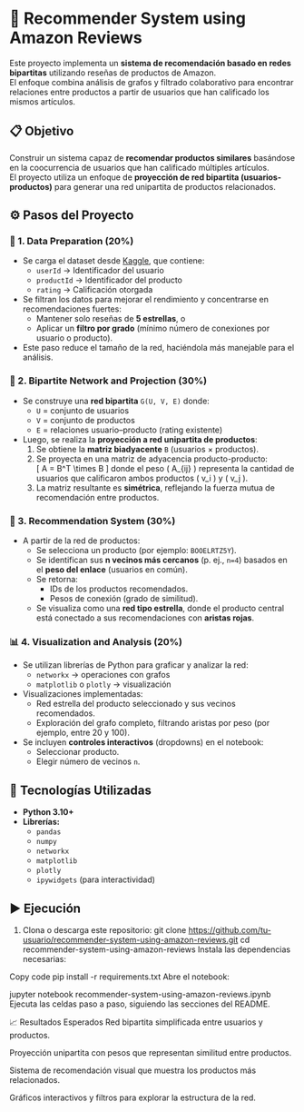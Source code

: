 # 🛒 Recommender System using Amazon Reviews

Este proyecto implementa un **sistema de recomendación basado en redes bipartitas** utilizando reseñas de productos de Amazon.  
El enfoque combina análisis de grafos y filtrado colaborativo para encontrar relaciones entre productos a partir de usuarios que han calificado los mismos artículos.


## 📋 Objetivo

Construir un sistema capaz de **recomendar productos similares** basándose en la coocurrencia de usuarios que han calificado múltiples artículos.  
El proyecto utiliza un enfoque de **proyección de red bipartita (usuarios-productos)** para generar una red unipartita de productos relacionados.


## ⚙️ Pasos del Proyecto

### 🧹 1. Data Preparation (20%)

- Se carga el dataset desde [Kaggle](https://www.kaggle.com/code/saurav9786/recommender-system-using-amazon-reviews), que contiene:
  - `userId` → Identificador del usuario  
  - `productId` → Identificador del producto  
  - `rating` → Calificación otorgada
- Se filtran los datos para mejorar el rendimiento y concentrarse en recomendaciones fuertes:
  - Mantener solo reseñas de **5 estrellas**, o  
  - Aplicar un **filtro por grado** (mínimo número de conexiones por usuario o producto).
- Este paso reduce el tamaño de la red, haciéndola más manejable para el análisis.

### 🔗 2. Bipartite Network and Projection (30%)

- Se construye una **red bipartita** `G(U, V, E)` donde:
  - `U` = conjunto de usuarios  
  - `V` = conjunto de productos  
  - `E` = relaciones usuario–producto (rating existente)
- Luego, se realiza la **proyección a red unipartita de productos**:
  1. Se obtiene la **matriz biadyacente** `B` (usuarios × productos).  
  2. Se proyecta en una matriz de adyacencia producto-producto:  
     \[
     A = B^T \times B
     \]
     donde el peso \( A_{ij} \) representa la cantidad de usuarios que calificaron ambos productos \( v_i \) y \( v_j \).
  3. La matriz resultante es **simétrica**, reflejando la fuerza mutua de recomendación entre productos.


### 🎯 3. Recommendation System (30%)

- A partir de la red de productos:
  - Se selecciona un producto (por ejemplo: `BOOELRTZ5Y`).
  - Se identifican sus **n vecinos más cercanos** (p. ej., `n=4`) basados en el **peso del enlace** (usuarios en común).
  - Se retorna:
    - IDs de los productos recomendados.
    - Pesos de conexión (grado de similitud).
  - Se visualiza como una **red tipo estrella**, donde el producto central está conectado a sus recomendaciones con **aristas rojas**.


### 📊 4. Visualization and Analysis (20%)

- Se utilizan librerías de Python para graficar y analizar la red:
  - `networkx` → operaciones con grafos  
  - `matplotlib` o `plotly` → visualización
- Visualizaciones implementadas:
  - Red estrella del producto seleccionado y sus vecinos recomendados.
  - Exploración del grafo completo, filtrando aristas por peso (por ejemplo, entre 20 y 100).
- Se incluyen **controles interactivos** (dropdowns) en el notebook:
  - Seleccionar producto.
  - Elegir número de vecinos `n`.


## 🧰 Tecnologías Utilizadas

- **Python 3.10+**
- **Librerías:**
  - `pandas`
  - `numpy`
  - `networkx`
  - `matplotlib`
  - `plotly`
  - `ipywidgets` (para interactividad)

## ▶️ Ejecución

1. Clona o descarga este repositorio:
   git clone https://github.com/tu-usuario/recommender-system-using-amazon-reviews.git
   cd recommender-system-using-amazon-reviews
Instala las dependencias necesarias:


Copy code
pip install -r requirements.txt
Abre el notebook:


jupyter notebook recommender-system-using-amazon-reviews.ipynb
Ejecuta las celdas paso a paso, siguiendo las secciones del README.

📈 Resultados Esperados
Red bipartita simplificada entre usuarios y productos.

Proyección unipartita con pesos que representan similitud entre productos.

Sistema de recomendación visual que muestra los productos más relacionados.

Gráficos interactivos y filtros para explorar la estructura de la red.
